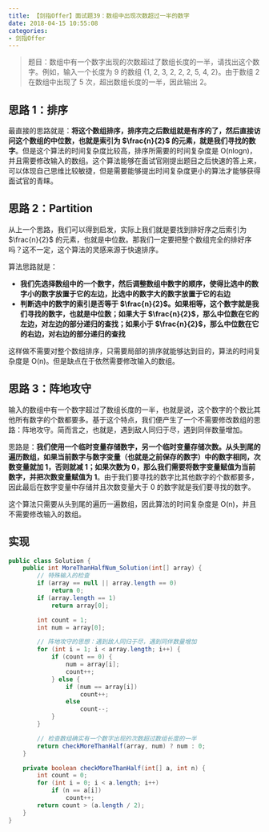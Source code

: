 ```yaml
---
title: 【剑指Offer】面试题39：数组中出现次数超过一半的数字
date: 2018-04-15 10:55:08
categories:
- 剑指Offer
---
```


> 题目：数组中有一个数字出现的次数超过了数组长度的一半，请找出这个数字。例如，输入一个长度为 9 的数组 {1, 2, 3, 2, 2, 2, 5, 4, 2}。由于数组 2 在数组中出现了 5 次，超出数组长度的一半，因此输出 2。

<!-- more -->

## 思路 1：排序

最直接的思路就是：**将这个数组排序，排序完之后数组就是有序的了，然后直接访问这个数组的中位数，也就是索引为 $\frac{n}{2}$ 的元素，就是我们寻找的数字**。但是这个算法的时间复杂度比较高，排序所需要的时间复杂度是 O(nlogn)，并且需要修改输入的数组。这个算法能够在面试官刚提出题目之后快速的答上来，可以体现自己思维比较敏捷，但是需要能够提出时间复杂度更小的算法才能够获得面试官的青睐。

## 思路 2：Partition

从上一个思路，我们可以得到启发，实际上我们就是要找到排好序之后索引为 $\frac{n}{2}$ 的元素，也就是中位数。那我们一定要把整个数组完全的排好序吗？这不一定，这个算法的灵感来源于快速排序。

算法思路就是：

- **我们先选择数组中的一个数字，然后调整数组中数字的顺序，使得比选中的数字小的数字放置于它的左边，比选中的数字大的数字放置于它的右边**
- **判断选中的数字的索引是否等于 $\frac{n}{2}$。如果相等，这个数字就是我们寻找的数字，也就是中位数；如果大于 $\frac{n}{2}$，那么中位数在它的左边，对左边的部分递归的查找；如果小于 $\frac{n}{2}$，那么中位数在它的右边，对右边的部分递归的查找**

这样做不需要对整个数组排序，只需要局部的排序就能够达到目的，算法的时间复杂度是 O(n)。但是缺点在于依然需要修改输入的数组。

## 思路 3：阵地攻守

输入的数组中有一个数字超过了数组长度的一半，也就是说，这个数字的个数比其他所有数字的个数都要多。基于这个特点，我们便产生了一个不需要修改数组的思路：阵地攻守。简而言之，也就是，遇到敌人同归于尽，遇到同伴数量增加。

思路是：**我们使用一个临时变量存储数字，另一个临时变量存储次数。从头到尾的遍历数组，如果当前数字与数字变量（也就是之前保存的数字）中的数字相同，次数变量就加 1，否则就减 1；如果次数为 0，那么我们需要将数字变量赋值为当前数字，并把次数变量赋值为 1**。由于我们要寻找的数字比其他数字的个数都要多，因此最后在数字变量中存储并且次数变量大于 0 的数字就是我们要寻找的数字。

这个算法只需要从头到尾的遍历一遍数组，因此算法的时间复杂度是 O(n)，并且不需要修改输入的数组。

## 实现

```java
public class Solution {
    public int MoreThanHalfNum_Solution(int[] array) {
        // 特殊输入的检查
        if (array == null || array.length == 0)
            return 0;
        if (array.length == 1)
            return array[0];

        int count = 1;
        int num = array[0];

        // 阵地攻守的思想：遇到敌人同归于尽，遇到同伴数量增加
        for (int i = 1; i < array.length; i++) {
            if (count == 0) {
                num = array[i];
                count++;
            } else {
                if (num == array[i])
                    count++;
                else
                    count--;
            }
        }

        // 检查数组确实有一个数字出现的次数超过数组长度的一半
        return checkMoreThanHalf(array, num) ? num : 0;
    }

    private boolean checkMoreThanHalf(int[] a, int n) {
        int count = 0;
        for (int i = 0; i < a.length; i++)
            if (n == a[i])
                count++;
        return count > (a.length / 2);
    }
}
```